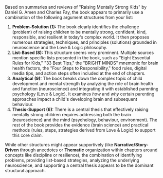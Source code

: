 
Based on summaries and reviews of "Raising Mentally Strong Kids" by Daniel G. Amen and Charles Fay, the book appears to primarily use a combination of the following argument structures from your list:

1. **Problem-Solution (1):** The book clearly identifies the challenge (problem) of raising children to be mentally strong, confident, kind, responsible, and resilient in today's complex world. It then proposes numerous strategies, techniques, and principles (solutions) grounded in neuroscience and the Love & Logic philosophy.
2. **List-Based (8):** This structure seems very prominent. Multiple sources mention specific lists presented in the book, such as "Eight Essential Rules for Kids," "33 Best Tips," the "BRIGHT MINDS" mnemonic for brain health factors, the "Four Steps to Responsibility," food rules, digital media tips, and action steps often included at the end of chapters.
3. **Analytical (9):** The book breaks down the complex topic of child development and mental strength by analyzing the role of brain health and function (neuroscience) and integrating it with established parenting psychology (Love & Logic). It examines _how_ and _why_ certain parenting approaches impact a child's developing brain and subsequent behaviour.
4. **Thesis-Support (6):** There is a central thesis that effectively raising mentally strong children requires addressing both the brain (neuroscience) and the mind (psychology, behaviour, environment). The rest of the book provides the evidence (brain science) and practical methods (rules, steps, strategies derived from Love & Logic) to support this core claim.

While other structures might appear supportively (like **Narrative/Story-Driven** through anecdotes or **Thematic** organization within chapters around concepts like discipline or resilience), the combination of identifying problems, providing list-based strategies, analyzing the underlying neuroscience, and supporting a central thesis appears to be the dominant structural approach.